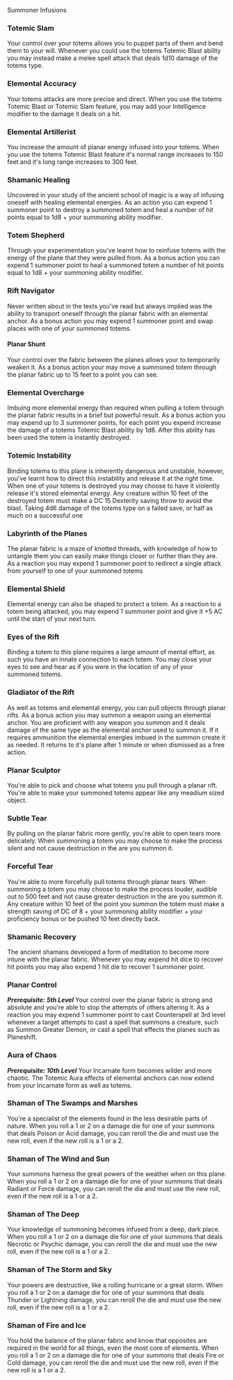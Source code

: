 Summoner Infusions

### Totemic Slam
Your control over your totems allows you to puppet parts of them and bend them to your will. Whenever you could use the totems Totemic Blast ability you may instead make a melee spell attack that deals 1d10 damage of the totems type.

### Elemental Accuracy
Your totems attacks are more precise and direct. When you use the totems Totemic Blast or Totemic Slam feature, you may add your Intelligence modifier to the damage it deals on a hit.

### Elemental Artillerist
You increase the amount of planar energy infused into your totems. When you use the totems Totemic Blast feature it's normal range increases to 150 feet and it's long range increases to 300 feet.

### Shamanic Healing
Uncovered in your study of the ancient school of magic is a way of infusing oneself with healing elemental energies. As an action you can expend 1 summoner point to destroy a summoned totem and heal a number of hit points equal to 1d8 + your summoning ability modifier.

### Totem Shepherd
Through your experimentation you've learnt how to reinfuse totems with the energy of the plane that they were pulled from. As a bonus action you can expend 1 summoner point to heal a summoned totem a number of hit points equal to 1d8 + your summoning ability modifier.

### Rift Navigator
Never written about in the texts you've read but always implied was the ability to transport oneself through the planar fabric with an elemental anchor. As a bonus action you may expend 1 summoner point and swap places with one of your summoned totems.

#### Planar Shunt
Your control over the fabric between the planes allows your to temporarily weaken it. As a bonus action your may move a summoned totem through the planar fabric up to 15 feet to a point you can see.

### Elemental Overcharge
Imbuing more elemental energy than required when pulling a totem through the planar fabric results in a brief but powerful result. As a bonus action you may expend up to 3 summoner points, for each point you expend increase the damage of a totems Totemic Blast ability by 1d8. After this ability has been used the totem is instantly destroyed.

### Totemic Instability
Binding totems to this plane is inherently dangerous and unstable, however, you've learnt how to direct this instability and release it at the right time. When one of your totems is destroyed you may choose to have it violently release it's stored elemental energy. Any creature within 10 feet of the destroyed totem must make a DC 15 Dexterity saving throw to avoid the blast. Taking 4d6 damage of the totems type on a failed save, or half as much on a successful one

### Labyrinth of the Planes
The planar fabric is a maze of knotted threads, with knowledge of how to untangle them you can easily make things closer or further than they are. As a reaction you may expend 1 summoner point to redirect a single attack from yourself to one of your summoned totems

### Elemental Shield
Elemental energy can also be shaped to protect a totem. As a reaction to a totem being attacked, you may expend 1 summoner point and give it +5 AC until the start of your next turn.

### Eyes of the Rift
Binding a totem to this plane requires a large amount of mental effort, as such you have an innate connection to each totem. You may close your eyes to see and hear as if you were in the location of any of your summoned totems.

### Gladiator of the Rift
As well as totems and elemental energy, you can pull objects through planar rifts. As a bonus action you may summon a weapon using an elemental anchor. You are proficient with any weapon you summon and it deals damage of the same type as the elemental anchor used to summon it. If it requires ammunition the elemental energies imbued in the summon create it as needed. It returns to it's plane after 1 minute  or when dismissed as a free action.

### Planar Sculptor
You're able to pick and choose what totems you pull through a planar rift. You're able to make your summoned totems appear like any meadium sized object.

### Subtle Tear
By pulling on the planar fabric more gently, you're able to open tears more delicately. When summoning  a totem you may choose to make the process silent and not cause destruction in the are you summon it.

### Forceful Tear
You're able to more forcefully pull totems through planar tears. When summoning  a totem you may choose to make the process louder, audible out to 500 feet and not cause greater destruction in the are you summon it. Any creature within 10 feet of the point you summon the totem must make a strength saving of DC of 8 + your summoning ability modifier + your proficiency bonus or be pushed 10 feet directly back.

### Shamanic Recovery
The ancient shamans developed a form of meditation to become more intune with the planar fabric. Whenever you may expend hit dice to recover hit points you may also expend 1 hit die to recover 1 summoner point.

### Planar Control
***Prerequisite: 5th Level***
Your control over the planar fabric is strong and absolute and you're able to stop the attempts of others altering it. As a reaction you may expend 1 summoner point to cast Counterspell at 3rd level whenever a target attempts to cast a spell that summons a creature, such as Summon Greater Demon, or cast a spell that effects the planes such as Planeshift.

### Aura of Chaos
***Prerequisite: 10th Level***
Your Incarnate form becomes wilder and more chaotic. The Totemic Aura effects of elemental anchors can now extend from your Incarnate form as well as totems.

### Shaman of The Swamps and Marshes
You're a specialist of the elements found in the less desirable parts of nature. When you roll a 1 or 2 on a damage die for one of your summons that deals Poison or Acid damage, you can reroll the die and must use the new roll, even if the new roll is a 1 or a 2.

### Shaman of The Wind and Sun
Your summons harness the great powers of the weather when on this plane. When you roll a 1 or 2 on a damage die for one of your summons that deals Radiant or Force damage, you can reroll the die and must use the new roll, even if the new roll is a 1 or a 2.

### Shaman of The Deep
Your knowledge of summoning becomes infused from a deep, dark place. When you roll a 1 or 2 on a damage die for one of your summons that deals Necrotic or Psychic damage, you can reroll the die and must use the new roll, even if the new roll is a 1 or a 2.

### Shaman of The Storm and Sky
Your powers are destructive, like a rolling hurricane or a great storm. When you roll a 1 or 2 on a damage die for one of your summons that deals Thunder or Lightning damage, you can reroll the die and must use the new roll, even if the new roll is a 1 or a 2.

### Shaman of Fire and Ice
You hold the balance of the planar fabric and know that opposites are required in the world for all things, even the most core of elements. When you roll a 1 or 2 on a damage die for one of your summons that deals Fire or Cold damage, you can reroll the die and must use the new roll, even if the new roll is a 1 or a 2.